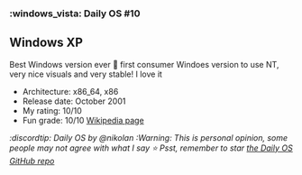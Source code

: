 ### :windows_vista: Daily OS #10
## Windows XP
Best Windows version ever 💪 first consumer Windoes version to use NT, very nice visuals and very stable! I love it
- Architecture: x86_64, x86
- Release date: October 2001
- My rating: 10/10
- Fun grade: 10/10
[Wikipedia page](<https://en.wikipedia.org/wiki/Windows_XP>)

*:discordtip: Daily OS by @nikolan*
*:Warning: This is personal opinion, some people may not agree with what I say*
*⭐️ Psst, remember to star [the Daily OS GitHub repo](<https://github.com/nikolan123/daily-os>)*
